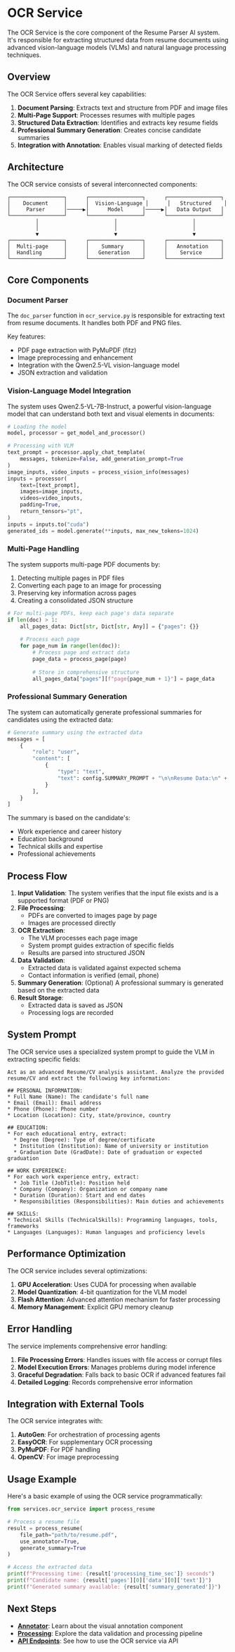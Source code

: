 # OCR Service

The OCR Service is the core component of the Resume Parser AI system. It's responsible for extracting structured data from resume documents using advanced vision-language models (VLMs) and natural language processing techniques.

## Overview

The OCR Service offers several key capabilities:

1. **Document Parsing**: Extracts text and structure from PDF and image files
2. **Multi-Page Support**: Processes resumes with multiple pages
3. **Structured Data Extraction**: Identifies and extracts key resume fields
4. **Professional Summary Generation**: Creates concise candidate summaries 
5. **Integration with Annotation**: Enables visual marking of detected fields

## Architecture

The OCR service consists of several interconnected components:

```
┌─────────────────┐      ┌─────────────────┐      ┌─────────────────┐
│    Document     │      │  Vision-Language │      │   Structured    │
│     Parser      │─────▶│      Model      │─────▶│   Data Output   │
└─────────────────┘      └─────────────────┘      └─────────────────┘
         │                        │                        │
         │                        │                        │
         ▼                        ▼                        ▼
┌─────────────────┐      ┌─────────────────┐      ┌─────────────────┐
│  Multi-page     │      │    Summary      │      │   Annotation    │
│  Handling       │      │   Generation    │      │    Service      │
└─────────────────┘      └─────────────────┘      └─────────────────┘
```

## Core Components

### Document Parser

The `doc_parser` function in `ocr_service.py` is responsible for extracting text from resume documents. It handles both PDF and PNG files.

Key features:
- PDF page extraction with PyMuPDF (fitz)
- Image preprocessing and enhancement
- Integration with the Qwen2.5-VL vision-language model
- JSON extraction and validation

### Vision-Language Model Integration

The system uses Qwen2.5-VL-7B-Instruct, a powerful vision-language model that can understand both text and visual elements in documents:

```python
# Loading the model
model, processor = get_model_and_processor()

# Processing with VLM
text_prompt = processor.apply_chat_template(
    messages, tokenize=False, add_generation_prompt=True
)
image_inputs, video_inputs = process_vision_info(messages)
inputs = processor(
    text=[text_prompt],
    images=image_inputs,
    videos=video_inputs,
    padding=True,
    return_tensors="pt",
)
inputs = inputs.to("cuda")
generated_ids = model.generate(**inputs, max_new_tokens=1024)
```

### Multi-Page Handling

The system supports multi-page PDF documents by:
1. Detecting multiple pages in PDF files
2. Converting each page to an image for processing
3. Preserving key information across pages
4. Creating a consolidated JSON structure

```python
# For multi-page PDFs, keep each page's data separate
if len(doc) > 1:
    all_pages_data: Dict[str, Dict[str, Any]] = {"pages": {}}
    
    # Process each page
    for page_num in range(len(doc)):
        # Process page and extract data
        page_data = process_page(page)
        
        # Store in comprehensive structure
        all_pages_data["pages"][f"page{page_num + 1}"] = page_data
```

### Professional Summary Generation

The system can automatically generate professional summaries for candidates using the extracted data:

```python
# Generate summary using the extracted data
messages = [
    {
        "role": "user",
        "content": [
            {
                "type": "text",
                "text": config.SUMMARY_PROMPT + "\n\nResume Data:\n" + resume_text,
            }
        ],
    }
]
```

The summary is based on the candidate's:
- Work experience and career history
- Education background
- Technical skills and expertise
- Professional achievements

## Process Flow

1. **Input Validation**: The system verifies that the input file exists and is a supported format (PDF or PNG)
2. **File Processing**:
   - PDFs are converted to images page by page
   - Images are processed directly
3. **OCR Extraction**:
   - The VLM processes each page image
   - System prompt guides extraction of specific fields
   - Results are parsed into structured JSON
4. **Data Validation**:
   - Extracted data is validated against expected schema
   - Contact information is verified (email, phone)
5. **Summary Generation**: (Optional) A professional summary is generated based on the extracted data
6. **Result Storage**:
   - Extracted data is saved as JSON
   - Processing logs are recorded

## System Prompt

The OCR service uses a specialized system prompt to guide the VLM in extracting specific fields:

```
Act as an advanced Resume/CV analysis assistant. Analyze the provided resume/CV and extract the following key information:

## PERSONAL INFORMATION:
* Full Name (Name): The candidate's full name
* Email (Email): Email address
* Phone (Phone): Phone number
* Location (Location): City, state/province, country

## EDUCATION:
* For each educational entry, extract:
  * Degree (Degree): Type of degree/certificate
  * Institution (Institution): Name of university or institution
  * Graduation Date (GradDate): Date of graduation or expected graduation

## WORK EXPERIENCE:
* For each work experience entry, extract:
  * Job Title (JobTitle): Position held
  * Company (Company): Organization or company name
  * Duration (Duration): Start and end dates
  * Responsibilities (Responsibilities): Main duties and achievements

## SKILLS:
* Technical Skills (TechnicalSkills): Programming languages, tools, frameworks
* Languages (Languages): Human languages and proficiency levels
```

## Performance Optimization

The OCR service includes several optimizations:

1. **GPU Acceleration**: Uses CUDA for processing when available
2. **Model Quantization**: 4-bit quantization for the VLM model
3. **Flash Attention**: Advanced attention mechanism for faster processing
4. **Memory Management**: Explicit GPU memory cleanup

## Error Handling

The service implements comprehensive error handling:

1. **File Processing Errors**: Handles issues with file access or corrupt files
2. **Model Execution Errors**: Manages problems during model inference
3. **Graceful Degradation**: Falls back to basic OCR if advanced features fail
4. **Detailed Logging**: Records comprehensive error information

## Integration with External Tools

The OCR service integrates with:

1. **AutoGen**: For orchestration of processing agents
2. **EasyOCR**: For supplementary OCR processing
3. **PyMuPDF**: For PDF handling
4. **OpenCV**: For image preprocessing

## Usage Example

Here's a basic example of using the OCR service programmatically:

```python
from services.ocr_service import process_resume

# Process a resume file
result = process_resume(
    file_path="path/to/resume.pdf",
    use_annotator=True,
    generate_summary=True
)

# Access the extracted data
print(f"Processing time: {result['processing_time_sec']} seconds")
print(f"Candidate name: {result['pages'][0]['data'][0]['text']}")
print(f"Generated summary available: {result['summary_generated']}")
```

## Next Steps

- **[Annotator](annotator.md)**: Learn about the visual annotation component
- **[Processing](processing.md)**: Explore the data validation and processing pipeline
- **[API Endpoints](../api/endpoints.md)**: See how to use the OCR service via API